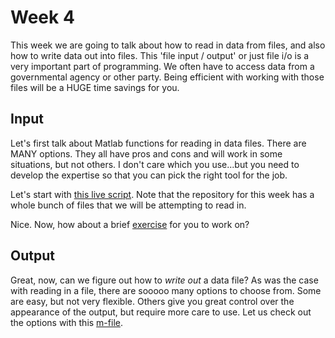 # Week 4
This week we are going to talk about how to read in data from files, and also how to write data out into files. This 'file input / output' or just file i/o is a very important part of programming. We often have to access data from a governmental agency or other party. Being efficient with working with those files will be a HUGE time savings for you.

## Input
Let's first talk about Matlab functions for reading in data files. There are MANY options. They all have pros and cons and will work in some situations, but not others. I don't care which you use...but you need to develop the expertise so that you can pick the right tool for the job.

Let's start with [this live script](class4_1.mlx). Note that the repository for this week has a whole bunch of files that we will be attempting to read in.

Nice. Now, how about a brief [exercise](student_example1.md) for you to work on?

## Output
Great, now, can we figure out how to *write out* a data file? As was the case with reading in a file, there are sooooo many options to choose from. Some are easy, but not very flexible. Others give you great control over the appearance of the output, but require more care to use. Let us check out the options with this [m-file](class4_2.m).
